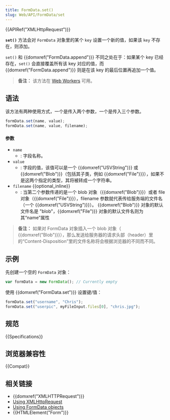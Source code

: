 ```yaml
---
title: FormData.set()
slug: Web/API/FormData/set
---
```


{{APIRef("XMLHttpRequest")}}

**`set()`** 方法会对 `FormData` 对象里的某个 `key` 设置一个新的值，如果该 `key` 不存在，则添加。

`set()` 和 {{domxref("FormData.append")}} 不同之处在于：如果某个 key 已经存在，`set()` 会直接覆盖所有该 key 对应的值，而 {{domxref("FormData.append")}} 则是在该 key 的最后位置再追加一个值。

> **备注：** 该方法在 [Web Workers](/zh-CN/docs/Web/API/Web_Workers_API) 可用。

## 语法

该方法有两种使用方式，一个是传入两个参数，一个是传入三个参数。

```js
formData.set(name, value);
formData.set(name, value, filename);
```

#### 参数

- `name`
  - : 字段名称。
- `value`
  - : 字段的值，该值可以是一个 {{domxref("USVString")}} 或 {{domxref("Blob")}}（包括其子类，例如 {{domxref("File")}}），如果不是这两个指定的类型，其将被转成一个字符串。
- `filename` {{optional_inline}}
  - : 当第二个参数传递的是一个 blob 对象（{{domxref("Blob")}}）或者 file 对象（{{domxref("File")}}），filename 参数就代表传给服务端的文件名（一个 {{domxref("USVString")}}）。
    {{domxref("Blob")}} 对象的默认文件名是 "blob"，{{domxref("File")}} 对象的默认文件名则为其“name”属性

> **备注：** 如果对 FormData 对象插入一个 blob 对象（ {{domxref("Blob")}}），那么发送给服务器的请求头部（header）里的“Content-Disposition”里的文件名称将会根据浏览器的不同而不同。

## 示例

先创建一个空的 `FormData` 对象：

```js
var formData = new FormData(); // Currently empty
```

使用 {{domxref("FormData.set")}} 设置键/值：

```js
formData.set("username", "Chris");
formData.set("userpic", myFileInput.files[0], "chris.jpg");
```

## 规范

{{Specifications}}

## 浏览器兼容性

{{Compat}}

## 相关链接

- {{domxref("XMLHTTPRequest")}}
- [Using XMLHttpRequest](/zh-CN/docs/Web/API/XMLHttpRequest/Using_XMLHttpRequest)
- [Using FormData objects](/zh-CN/docs/Web/API/FormData/Using_FormData_Objects)
- {{HTMLElement("Form")}}
